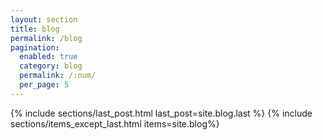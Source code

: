 ```yaml
---
layout: section
title: blog
permalink: /blog
pagination: 
  enabled: true
  category: blog
  permalink: /:num/
  per_page: 5
---
```

{% include sections/last_post.html last_post=site.blog.last %}
{% include sections/items_except_last.html items=site.blog%}
